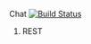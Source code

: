 Chat
[![Build Status](https://app.travis-ci.com/Jazzik42/Chat.svg?branch=main)](https://app.travis-ci.com/Jazzik42/Chat)
1.  REST 